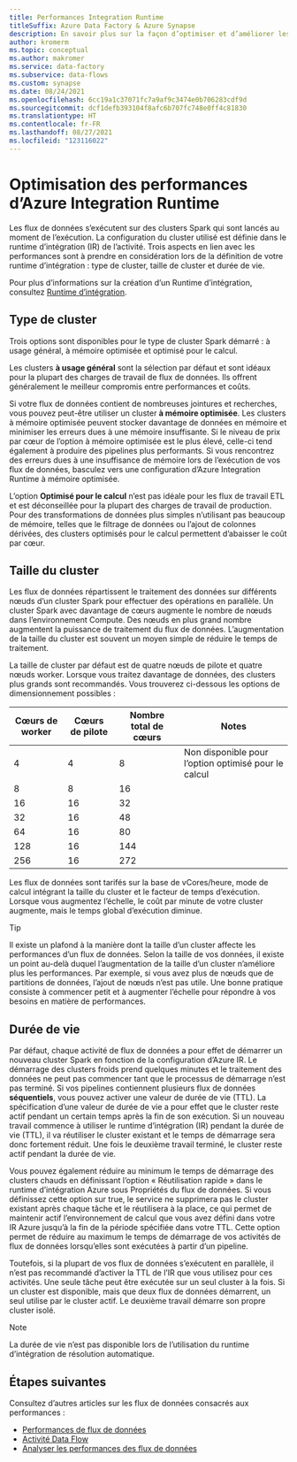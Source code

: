 ```yaml
---
title: Performances Integration Runtime
titleSuffix: Azure Data Factory & Azure Synapse
description: En savoir plus sur la façon d’optimiser et d’améliorer les performances de l’Azure Integration Runtime dans Azure Data Factory et Azure Synapse Analytics.
author: kromerm
ms.topic: conceptual
ms.author: makromer
ms.service: data-factory
ms.subservice: data-flows
ms.custom: synapse
ms.date: 08/24/2021
ms.openlocfilehash: 6cc19a1c37071fc7a9af9c3474e0b706283cdf9d
ms.sourcegitcommit: dcf1defb393104f8afc6b707fc748e0ff4c81830
ms.translationtype: HT
ms.contentlocale: fr-FR
ms.lasthandoff: 08/27/2021
ms.locfileid: "123116022"
---
```

# <a name="optimizing-performance-of-the-azure-integration-runtime"></a>Optimisation des performances d’Azure Integration Runtime

Les flux de données s’exécutent sur des clusters Spark qui sont lancés au moment de l’exécution. La configuration du cluster utilisé est définie dans le runtime d’intégration (IR) de l’activité. Trois aspects en lien avec les performances sont à prendre en considération lors de la définition de votre runtime d’intégration : type de cluster, taille de cluster et durée de vie.

Pour plus d’informations sur la création d’un Runtime d’intégration, consultez [Runtime d’intégration](concepts-integration-runtime.md).

## <a name="cluster-type"></a>Type de cluster

Trois options sont disponibles pour le type de cluster Spark démarré : à usage général, à mémoire optimisée et optimisé pour le calcul.

Les clusters **à usage général** sont la sélection par défaut et sont idéaux pour la plupart des charges de travail de flux de données. Ils offrent généralement le meilleur compromis entre performances et coûts.

Si votre flux de données contient de nombreuses jointures et recherches, vous pouvez peut-être utiliser un cluster **à mémoire optimisée**. Les clusters à mémoire optimisée peuvent stocker davantage de données en mémoire et minimiser les erreurs dues à une mémoire insuffisante. Si le niveau de prix par cœur de l’option à mémoire optimisée est le plus élevé, celle-ci tend également à produire des pipelines plus performants. Si vous rencontrez des erreurs dues à une insuffisance de mémoire lors de l’exécution de vos flux de données, basculez vers une configuration d’Azure Integration Runtime à mémoire optimisée. 

L’option **Optimisé pour le calcul** n’est pas idéale pour les flux de travail ETL et est déconseillée pour la plupart des charges de travail de production. Pour des transformations de données plus simples n’utilisant pas beaucoup de mémoire, telles que le filtrage de données ou l’ajout de colonnes dérivées, des clusters optimisés pour le calcul permettent d’abaisser le coût par cœur.

## <a name="cluster-size"></a>Taille du cluster

Les flux de données répartissent le traitement des données sur différents nœuds d’un cluster Spark pour effectuer des opérations en parallèle. Un cluster Spark avec davantage de cœurs augmente le nombre de nœuds dans l’environnement Compute. Des nœuds en plus grand nombre augmentent la puissance de traitement du flux de données. L’augmentation de la taille du cluster est souvent un moyen simple de réduire le temps de traitement.

La taille de cluster par défaut est de quatre nœuds de pilote et quatre nœuds worker.  Lorsque vous traitez davantage de données, des clusters plus grands sont recommandés. Vous trouverez ci-dessous les options de dimensionnement possibles :

| Cœurs de worker | Cœurs de pilote | Nombre total de cœurs | Notes |
| ------------ | ------------ | ----------- | ----- |
| 4 | 4 | 8 | Non disponible pour l’option optimisé pour le calcul |
| 8 | 8 | 16 | |
| 16 | 16 | 32 | |
| 32 | 16 | 48 | |
| 64 | 16 | 80 | |
| 128 | 16 | 144 | |
| 256 | 16 | 272 | |

Les flux de données sont tarifés sur la base de vCores/heure, mode de calcul intégrant la taille du cluster et le facteur de temps d’exécution. Lorsque vous augmentez l’échelle, le coût par minute de votre cluster augmente, mais le temps global d’exécution diminue.

> [!TIP]
> Il existe un plafond à la manière dont la taille d’un cluster affecte les performances d’un flux de données. Selon la taille de vos données, il existe un point au-delà duquel l’augmentation de la taille d’un cluster n’améliore plus les performances. Par exemple, si vous avez plus de nœuds que de partitions de données, l’ajout de nœuds n’est pas utile. Une bonne pratique consiste à commencer petit et à augmenter l’échelle pour répondre à vos besoins en matière de performances. 

## <a name="time-to-live"></a>Durée de vie

Par défaut, chaque activité de flux de données a pour effet de démarrer un nouveau cluster Spark en fonction de la configuration d’Azure IR. Le démarrage des clusters froids prend quelques minutes et le traitement des données ne peut pas commencer tant que le processus de démarrage n’est pas terminé. Si vos pipelines contiennent plusieurs flux de données **séquentiels**, vous pouvez activer une valeur de durée de vie (TTL). La spécification d’une valeur de durée de vie a pour effet que le cluster reste actif pendant un certain temps après la fin de son exécution. Si un nouveau travail commence à utiliser le runtime d’intégration (IR) pendant la durée de vie (TTL), il va réutiliser le cluster existant et le temps de démarrage sera donc fortement réduit. Une fois le deuxième travail terminé, le cluster reste actif pendant la durée de vie.

Vous pouvez également réduire au minimum le temps de démarrage des clusters chauds en définissant l’option « Réutilisation rapide » dans le runtime d’intégration Azure sous Propriétés du flux de données. Si vous définissez cette option sur true, le service ne supprimera pas le cluster existant après chaque tâche et le réutilisera à la place, ce qui permet de maintenir actif l’environnement de calcul que vous avez défini dans votre IR Azure jusqu’à la fin de la période spécifiée dans votre TTL. Cette option permet de réduire au maximum le temps de démarrage de vos activités de flux de données lorsqu’elles sont exécutées à partir d’un pipeline.

Toutefois, si la plupart de vos flux de données s’exécutent en parallèle, il n’est pas recommandé d’activer la TTL de l’IR que vous utilisez pour ces activités. Une seule tâche peut être exécutée sur un seul cluster à la fois. Si un cluster est disponible, mais que deux flux de données démarrent, un seul utilise par le cluster actif. Le deuxième travail démarre son propre cluster isolé.

> [!NOTE]
> La durée de vie n’est pas disponible lors de l’utilisation du runtime d’intégration de résolution automatique.

## <a name="next-steps"></a>Étapes suivantes

Consultez d’autres articles sur les flux de données consacrés aux performances :

- [Performances de flux de données](concepts-data-flow-performance.md)
- [Activité Data Flow](control-flow-execute-data-flow-activity.md)
- [Analyser les performances des flux de données](concepts-data-flow-monitoring.md)
